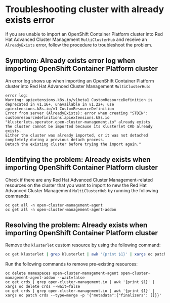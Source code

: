 # Troubleshooting cluster with already exists error

If you are unable to import an OpenShift Container Platform cluster into Red Hat Advanced Cluster Management `MultiClusterHub` and receive an `AlreadyExists` error, follow the procedure to troubleshoot the problem.

## Symptom: Already exists error log when importing OpenShift Container Platform cluster

An error log shows up when importing an OpenShift Container Platform cluster into Red Hat Advanced Cluster Management `MultiClusterHub`:

```
error log:
Warning: apiextensions.k8s.io/v1beta1 CustomResourceDefinition is deprecated in v1.16+, unavailable in v1.22+; use apiextensions.k8s.io/v1 CustomResourceDefinition
Error from server (AlreadyExists): error when creating "STDIN": customresourcedefinitions.apiextensions.k8s.io "klusterlets.operator.open-cluster-management.io" already exists
The cluster cannot be imported because its Klusterlet CRD already exists.
Either the cluster was already imported, or it was not detached completely during a previous detach process.
Detach the existing cluster before trying the import again."
```

## Identifying the problem: Already exists when importing OpenShift Container Platform cluster

Check if there are any Red Hat Advanced Cluster Management-related resources on the cluster that you want to import to new the Red Hat Advanced Cluster Management `MultiClusterHub` by running the following commands:

```
oc get all -n open-cluster-management-agent
oc get all -n open-cluster-management-agent-addon
```

## Resolving the problem: Already exists when importing OpenShift Container Platform cluster

Remove the `klusterlet` custom resource by using the following command:

```bash
oc get klusterlet | grep klusterlet | awk '{print $1}' | xargs oc patch klusterlet --type=merge -p '{"metadata":{"finalizers": []}}'
```

Run the following commands to remove pre-existing resources:

```
oc delete namespaces open-cluster-management-agent open-cluster-management-agent-addon --wait=false
oc get crds | grep open-cluster-management.io | awk '{print $1}' | xargs oc delete crds --wait=false
oc get crds | grep open-cluster-management.io | awk '{print $1}' | xargs oc patch crds --type=merge -p '{"metadata":{"finalizers": []}}'
```
